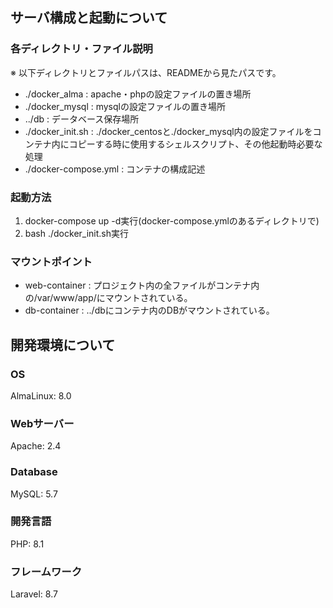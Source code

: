 ## サーバ構成と起動について

### 各ディレクトリ・ファイル説明
※ 以下ディレクトリとファイルパスは、READMEから見たパスです。
* ./docker_alma : apache・phpの設定ファイルの置き場所
* ./docker_mysql : mysqlの設定ファイルの置き場所
* ../db : データベース保存場所
* ./docker_init.sh : ./docker_centosと./docker_mysql内の設定ファイルをコンテナ内にコピーする時に使用するシェルスクリプト、その他起動時必要な処理
* ./docker-compose.yml : コンテナの構成記述

### 起動方法
1. docker-compose up -d実行(docker-compose.ymlのあるディレクトリで)
2. bash ./docker_init.sh実行

### マウントポイント
* web-container : プロジェクト内の全ファイルがコンテナ内の/var/www/app/にマウントされている。
* db-container : ../dbにコンテナ内のDBがマウントされている。

## 開発環境について

### OS
AlmaLinux: 8.0

### Webサーバー
Apache: 2.4

### Database
MySQL: 5.7

### 開発言語
PHP: 8.1

### フレームワーク
Laravel: 8.7
